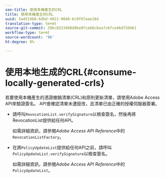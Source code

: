 ```yaml
---
seo-title: 使用本機產生的CRL
title: 使用本機產生的CRL
uuid: 5a4519b8-6dbd-4921-9048-6c9f67aae18d
translation-type: tm+mt
source-git-commit: 29bc8323460d9be0fce66cbea7c6fce46df20d61
workflow-type: tm+mt
source-wordcount: '96'
ht-degree: 0%

---
```



# 使用本地生成的CRL{#consume-locally-generated-crls}

若要使用本機產生的憑證撤銷清單(CRL)和原則更新清單，請使用Adobe Access API來驗證簽名。 API會確認清單未遭竄改，且清單已由正確的授權伺服器簽署。

* 請呼叫`RevocationList.verifySignature`以檢查簽名，然後再將RevocationList提供給任何API。

   如需詳細資訊，請參閱&#x200B;*Adobe Access API Reference*&#x200B;中的`RevocationListFactory`。

* 在將`PolicyUpdateList`提供給任何API之前，請呼叫`PolicyUpdateList.verifySignature`以檢查簽名。

   如需詳細資訊，請參閱&#x200B;*Adobe Access API Reference*&#x200B;中的`PolicyUpdateList`。

